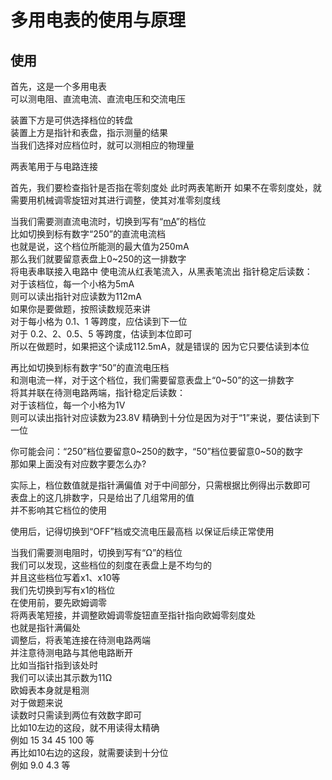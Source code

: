 # 多用电表的使用与原理

## 使用

首先，这是一个多用电表  
可以测电阻、直流电流、直流电压和交流电压

装置下方是可供选择档位的转盘  
装置上方是指针和表盘，指示测量的结果  
当我们选择对应档位时，就可以测相应的物理量

两表笔用于与电路连接

首先，我们要检查指针是否指在零刻度处
此时两表笔断开
如果不在零刻度处，就需要用机械调零旋钮对其进行调整，使其对准零刻度线

当我们需要测直流电流时，切换到写有“<u>mA</u>”的档位  
比如切换到标有数字“250”的直流电流档  
也就是说，这个档位所能测的最大值为250mA  
那么我们就要留意表盘上0~250的这一排数字  
将电表串联接入电路中
使电流从红表笔流入，从黑表笔流出
指针稳定后读数：  
对于该档位，每一个小格为5mA  
则可以读出指针对应读数为112mA  
如果你是要做题，按照读数规范来讲  
对于每小格为 0.1、1 等跨度，应估读到下一位  
对于 0.2、2、0.5、5 等跨度，估读到本位即可  
所以在做题时，如果把这个读成112.5mA，就是错误的
因为它只要估读到本位

<!-- 当我们需要测直流电压时，切换到写有“<u>V</u>”的档位  
注意“<span style="text-decoration-line: underline; text-decoration-style: wavy;">V</span>”和“<u>V</u>”的区别：波浪线表示交流电，直线表示直流电  
因此测直流电压需要切换到带有直线的“<u>V</u>”   -->
再比如切换到标有数字“50”的直流电压档  
和测电流一样，对于这个档位，我们需要留意表盘上“0~50”的这一排数字  
将其并联在待测电路两端，指针稳定后读数：  
对于该档位，每一个小格为1V  
则可以读出指针对应读数为23.8V <!--   pfp0.476   -->
精确到十分位是因为对于“1”来说，要估读到下一位  

你可能会问：“250”档位要留意0~250的数字，“50”档位要留意0~50的数字  
那如果上面没有对应数字要怎么办?

<!-- 实际上，指针满偏时就是它所能测的最大值   -->
实际上，档位数值就是指针满偏值
对于中间部分，只需根据比例得出示数即可  
表盘上的这几排数字，只是给出了几组常用的值  
并不影响其它档位的使用

使用后，记得切换到“OFF”档或交流电压最高档
以保证后续正常使用

当我们需要测电阻时，切换到写有“Ω”的档位  
我们可以发现，这些档位的刻度在表盘上是不均匀的  
并且这些档位写着x1、x10等  
我们先切换到写有x1的档位  
在使用前，要先欧姆调零  
将两表笔短接，并调整欧姆调零旋钮直至指针指向欧姆零刻度处  
也就是指针满偏处  
调整后，将表笔连接在待测电路两端  
并注意待测电路与其他电路断开  
比如当指针指到该处时  
我们可以读出其示数为11Ω  
欧姆表本身就是粗测  
对于做题来说    
读数时只需读到两位有效数字即可  
比如10左边的这段，就不用读得太精确  
例如 15 34 45 100 等  
再比如10右边的这段，就需要读到十分位  
例如 9.0 4.3 等  





